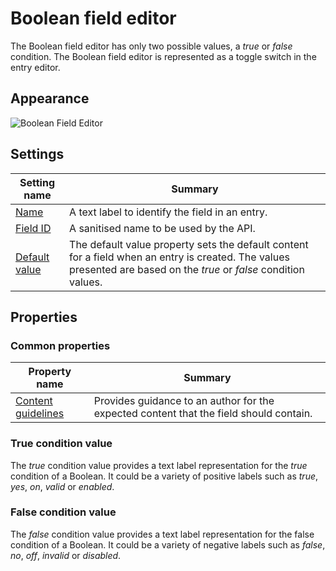 # Boolean field editor
The Boolean field editor has only two possible values, a *true* or *false* condition. The Boolean field editor is represented as a toggle switch in the entry editor.

## Appearance
![Boolean Field Editor](/images/field-editor-boolean.png)

## Settings
| Setting name | Summary|
| ---| --- |
| [Name](/content-types/field-editors/field-settings.md#name) | A text label to identify the field in an entry.|
| [Field ID](/content-types/field-editors/field-settings.md#field-id) | A sanitised name to be used by the API. |
| [Default value](/content-types/field-editors/field-settings.md#default-value) | The default value property sets the default content for a field when an entry is created. The values presented are based on the *true* or *false* condition values. |

## Properties
### Common properties
| Property name | Summary|
| ---| --- |
| [Content guidelines](/content-types/field-editors/field-properties.md#content-guidelines) |  Provides guidance to an author for the expected content that the field should contain. |

### True condition value
The *true* condition value provides a text label representation for the *true* condition of a Boolean. It could be a variety of positive labels such as *true*, *yes*, *on*, *valid* or *enabled*.

### False condition value
The *false* condition value provides a text label representation for the false condition of a Boolean. It could be a variety of negative labels such as *false*, *no*, *off*, *invalid* or *disabled*.
